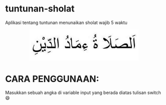 # tuntunan-sholat
Aplikasi tentang tuntunan menunaikan sholat wajib 5 waktu

<p align="center">
  <img src="/img.jpg" width="350"/>
</p>

# CARA PENGGUNAAN:
Masukkan sebuah angka di variable input yang berada diatas tulisan switch :smile:
